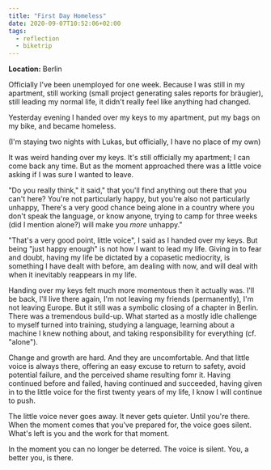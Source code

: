 ```yaml
---
title: "First Day Homeless"
date: 2020-09-07T10:52:06+02:00
tags:
  - reflection
  - biketrip
---
```


**Location:** Berlin

Officially I've been unemployed for one week. Because I was still in my
apartment, still working (small project generating sales reports for bräugier),
still leading my normal life, it didn't really feel like anything had changed.

Yesterday evening I handed over my keys to my apartment, put my bags on my bike, and became homeless.

(I'm staying two nights with Lukas, but officially, I have no place of my own)

It was weird handing over my keys. It's still officially my apartment; I can
come back any time. But as the moment approached there was a little voice
asking if I was sure I wanted to leave.

"Do you really think," it said," that you'll find anything out there that you
can't here? You're not particularly happy, but you're also not particularly
unhappy, There's a very good chance being alone in a country where you don't
speak the language, or know anyone, trying to camp for three weeks (did I
mention alone?) will make you *more* unhappy."

"That's a very good point, little voice", I said as I handed over my keys. But
being "just happy enough" is not how I want to lead my life. Giving in to fear
and doubt, having my life be dictated by a copasetic mediocrity, is something I
have dealt with before, am dealing with now, and will deal with when it
inevitably reappears in my life.

Handing over my keys felt much more momentous then it actually was. I'll be
back, I'll live there again, I'm not leaving my friends (permanently), I'm not
leaving Europe. But it still was a symbolic closing of a chapter in Berlin.
There was a tremendous build-up. What started as a mostly idle challenge to
myself turned into training, studying a language, learning about a machine I
knew nothing about, and taking responsibility for everything (cf. "alone").

Change and growth are hard. And they are uncomfortable. And that little voice
is always there, offering an easy excuse to return to safety, avoid potential
failure, and the perceived shame resulting fomr it. Having continued before and
failed, having continued and succeeded, having given in to the little voice for
the first twenty years of my life, I know I will continue to push.

The little voice never goes away. It never gets quieter. Until you're there.
When the moment comes that you've prepared for, the voice goes silent. What's
left is you and the work for that moment.

In the moment you can no longer be deterred. The voice is silent. You, a better
you, is there.
